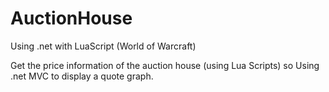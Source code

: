 # AuctionHouse
 Using .net with LuaScript (World of Warcraft)


Get the price information of the auction house (using Lua Scripts) so Using .net MVC to display a quote graph.
